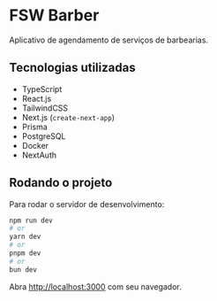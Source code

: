 # FSW Barber

Aplicativo de agendamento de serviços de barbearias.

## Tecnologias utilizadas

- TypeScript
- React.js
- TailwindCSS
- Next.js (`create-next-app`)
- Prisma
- PostgreSQL
- Docker
- NextAuth

## Rodando o projeto

Para rodar o servidor de desenvolvimento:

```bash
npm run dev
# or
yarn dev
# or
pnpm dev
# or
bun dev
```

Abra [http://localhost:3000](http://localhost:3000) com seu navegador.
